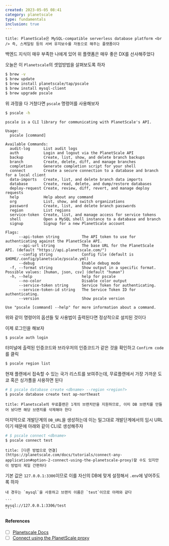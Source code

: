 ```yaml
---
created: 2023-05-05 08:41
category: planetscale
type: fundamentals
inclusion: true
---
```


```ad-quote
title: PlanetScale은 MySQL-compatible serverless database platform <br /> 즉, 스케일링 등의 서버 유지보수를 자동으로 해주는 플랫폼이다
```

백엔드 지식이 매우 부족한 나에게 있어 위 플랫폼은 매우 좋은 DX를 선사해주었다

오늘은 이 `Planetscale`의 셋업방법을 살펴보도록 하자

```bash
$ brew -v
$ brew update
$ brew install planetscale/tap/pscale
$ brew install mysql-client
$ brew upgrade pscale
```

위 과정을 다 거쳤다면 `pscale` 명령어를 사용해보자

```bash
$ pscale -h
```

```
pscale is a CLI library for communicating with PlanetScale's API.

Usage:
  pscale [command]

Available Commands:
  audit-log      List audit logs
  auth           Login and logout via the PlanetScale API
  backup         Create, list, show, and delete branch backups
  branch         Create, delete, diff, and manage branches
  completion     Generate completion script for your shell
  connect        Create a secure connection to a database and branch for a local client
  data-imports   Create, list, and delete branch data imports
  database       Create, read, delete, and dump/restore databases
  deploy-request Create, review, diff, revert, and manage deploy requests
  help           Help about any command
  org            List, show, and switch organizations
  password       Create, list, and delete branch passwords
  region         List regions
  service-token  Create, list, and manage access for service tokens
  shell          Open a MySQL shell instance to a database and branch
  signup         Signup for a new PlanetScale account

Flags:
      --api-token string          The API token to use for authenticating against the PlanetScale API.
      --api-url string            The base URL for the PlanetScale API. (default "https://api.planetscale.com/")
      --config string             Config file (default is $HOME/.config/planetscale/pscale.yml)
      --debug                     Enable debug mode
  -f, --format string             Show output in a specific format. Possible values: [human, json, csv] (default "human")
  -h, --help                      help for pscale
      --no-color                  Disable color output
      --service-token string      Service Token for authenticating.
      --service-token-id string   The Service Token ID for authenticating.
      --version                   Show pscale version

Use "pscale [command] --help" for more information about a command.

```

위와 같이 명령어의 옵션들 및 사용법이 출력된다면 정상적으로 설치된 것이다

이제 로그인을 해보자

```bash
$ pscale auth login
```

터미널에 출력된 인증코드와 브라우저의 인증코드가 같은 것을 확인하고 `Confirm code`를 클릭

```bash
$ pscale region list
```

현재 플랜에서 접속할 수 있는 국가 리스트를 보여주는데, 무료플랜에서 가장 가까운 도쿄 혹은 싱가폴을 사용하면 된다

```bash
# $ pscale database create <dbname> --region <region?>
$ pscale database create test ap-northeast
```

```ad-danger
title: Planetscale의 무료플랜은 1개의 브랜치만을 지원하므로, 이미 DB 브랜치를 만들어 놨다면 해당 브랜치를 삭제해야 한다
```

마지막으로 개발단계의 `DB_URL`을 생성하는데 이는 밀그대로 개발단계에서의 임시 URL이기 때문에 아래와 같이 CLI로 생성해주자

```bash
# $ pscale connect <dbname>
$ pscale connect test
```

```ad-info
title: [다른 방법으로 연결](https://planetscale.com/docs/tutorials/connect-any-application#option-2-connect-using-the-planetscale-proxy)할 수도 있지만 이 방법이 제일 간편하다
```

기본 값은 `127.0.0.1:3306`이므로 이를 자신의 DB에 맞게 설정해서 `.env`에 넣어주도록 하자

````ad-example
내 경우는 `mysql`을 사용하고 브랜치 이름은 `test`이므로 아래와 같다

```
mysql://127.0.0.1:3306/test
```
````

#### References
- [ ] [Planetscale Docs](https://planetscale.com/docs/concepts/planetscale-environment-setup#macos-instructions)
- [ ] [Connect using the PlanetScale proxy](https://planetscale.com/docs/tutorials/connect-any-application#option-2-connect-using-the-planetscale-proxy)